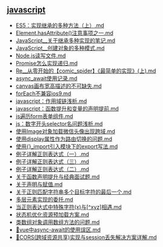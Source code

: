 ## [javascript](./src/docs/javascript)
- [ES5：实现继承的多种方法（上）.md](./src/docs/javascript/src/ES5：实现继承的多种方法（上）.md)
- [Element.hasAttribute()注意事项之一.md](./src/docs/javascript/src/Element.hasAttribute()注意事项之一.md)
- [JavaScript__关于继承多种实现的笔记.md](./src/docs/javascript/src/JavaScript__关于继承多种实现的笔记.md)
- [JavaScript__创建对象的多种模式.md](./src/docs/javascript/src/JavaScript__创建对象的多种模式.md)
- [Node.js读写文件.md](./src/docs/javascript/src/Node.js读写文件.md)
- [Promise怎么实现递归.md](./src/docs/javascript/src/Promise怎么实现递归.md)
- [Re__从零开始的【comic_spider】《最简单的实现》(上).md](./src/docs/javascript/src/Re__从零开始的【comic_spider】《最简单的实现》(上).md)
- [async_await使用记录.md](./src/docs/javascript/src/async_await使用记录.md)
- [canvas画布宽高描述的不可缺失.md](./src/docs/javascript/src/canvas画布宽高描述的不可缺失.md)
- [forEach不兼容ios9.md](./src/docs/javascript/src/forEach不兼容ios9.md)
- [javascript：作用域链浅析.md](./src/docs/javascript/src/javascript：作用域链浅析.md)
- [javascript：函数提升和变量的声明提前.md](./src/docs/javascript/src/javascript：函数提升和变量的声明提前.md)
- [js遍历form表单组件.md](./src/docs/javascript/src/js遍历form表单组件.md)
- [js：数字开头selector名问题浅析.md](./src/docs/javascript/src/js：数字开头selector名问题浅析.md)
- [使用Image对象加载微信头像出现跨域.md](./src/docs/javascript/src/使用Image对象加载微信头像出现跨域.md)
- [使用display属性作为路由切换的问题.md](./src/docs/javascript/src/使用display属性作为路由切换的问题.md)
- [使用{}_import引入模块下的export写法.md](./src/docs/javascript/src/使用{}_import引入模块下的export写法.md)
- [例子详解正则表达式（一）.md](./src/docs/javascript/src/例子详解正则表达式（一）.md)
- [例子详解正则表达式（三）.md](./src/docs/javascript/src/例子详解正则表达式（三）.md)
- [例子详解正则表达式（二）.md](./src/docs/javascript/src/例子详解正则表达式（二）.md)
- [关于函数声明提升与经典面试题.md](./src/docs/javascript/src/关于函数声明提升与经典面试题.md)
- [关于声明与赋值.md](./src/docs/javascript/src/关于声明与赋值.md)
- [关于正则匹配字符串多个目标字符的最后一个.md](./src/docs/javascript/src/关于正则匹配字符串多个目标字符的最后一个.md)
- [多层元素实现的委托.md](./src/docs/javascript/src/多层元素实现的委托.md)
- [当正则表达式中特殊字符(x)与[^xyz]相遇.md](./src/docs/javascript/src/当正则表达式中特殊字符(x)与[^xyz]相遇.md)
- [状态机优化资源预加载方案.md](./src/docs/javascript/src/状态机优化资源预加载方案.md)
- [类数组对象调用数组方法的问题.md](./src/docs/javascript/src/类数组对象调用数组方法的问题.md)
- [🐊vue中async-await的使用误区.md](./src/docs/javascript/src/🐊vue中async-await的使用误区.md)
- [🐒CORS(跨域资源共享)实现与session丢失解决方案详解.md](./src/docs/javascript/src/🐒CORS(跨域资源共享)实现与session丢失解决方案详解.md)
